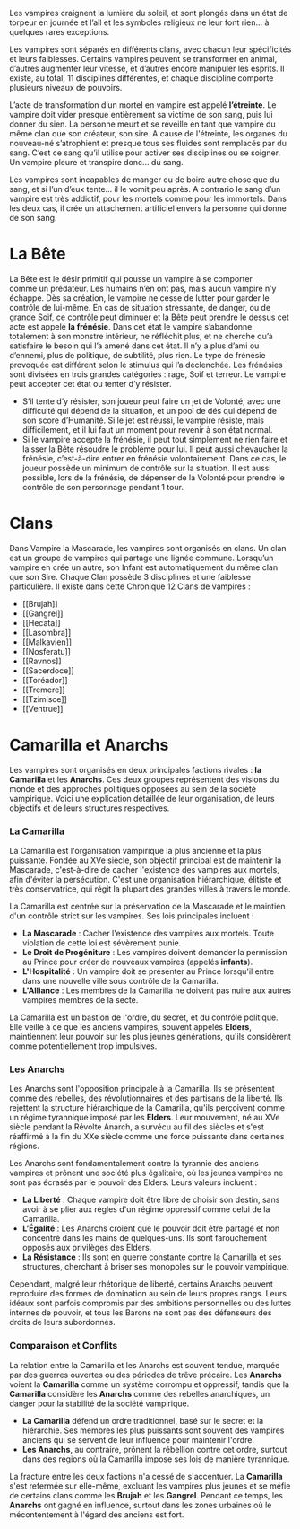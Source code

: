 Les vampires craignent la lumière du soleil, et sont plongés dans un état de torpeur en journée et l’ail et les symboles religieux ne leur font rien… à quelques rares exceptions.

Les vampires sont séparés en différents clans, avec chacun leur spécificités et leurs faiblesses. Certains vampires peuvent se transformer en animal, d’autres augmenter leur vitesse, et d’autres encore manipuler les esprits. Il existe, au total, 11 disciplines différentes, et chaque discipline comporte plusieurs niveaux de pouvoirs.

L’acte de transformation d’un mortel en vampire est appelé **l’étreinte**. Le vampire doit vider presque entièrement sa victime de son sang, puis lui donner du sien. La personne meurt et se réveille en tant que vampire du même clan que son créateur, son sire. A cause de l'étreinte, les organes du nouveau-né s’atrophient et presque tous ses fluides sont remplacés par du sang. C’est ce sang qu’il utilise pour activer ses disciplines ou se soigner. Un vampire pleure et transpire donc… du sang.

Les vampires sont incapables de manger ou de boire autre chose que du sang, et si l’un d’eux tente… il le vomit peu après. A contrario le sang d’un vampire est très addictif, pour les mortels comme pour les immortels. Dans les deux cas, il crée un attachement artificiel envers la personne qui donne de son sang.

# La Bête

La Bête est le désir primitif qui pousse un vampire à se comporter comme un prédateur. Les humains n’en ont pas, mais aucun vampire n’y échappe.
Dès sa création, le vampire ne cesse de lutter pour garder le contrôle de lui-même. En cas de situation stressante, de danger, ou de grande Soif, ce contrôle peut diminuer et la Bête peut prendre le dessus cet acte est appelé **la frénésie**.
Dans cet état le vampire s’abandonne totalement à son monstre intérieur, ne réfléchit plus, et ne cherche qu’à satisfaire le besoin qui l’a amené dans cet état. Il n’y a plus d’ami ou d’ennemi, plus de politique, de subtilité, plus rien.
Le type de frénésie provoquée est différent selon le
stimulus qui l’a déclenchée. Les frénésies sont divisées en trois grandes catégories : rage, Soif et terreur.
Le vampire peut accepter cet état ou tenter d’y résister.

- S’il tente d’y résister, son joueur peut faire un jet de Volonté, avec une difficulté qui dépend de la situation, et un pool de dés qui dépend de son score d’Humanité. Si le jet est réussi, le vampire résiste, mais difficilement, et il lui faut un moment pour revenir à son état normal.
- Si le vampire accepte la frénésie, il peut tout simplement ne rien faire et laisser la Bête résoudre le problème pour lui. Il peut aussi chevaucher la frénésie, c’est-à-dire entrer en frénésie volontairement. Dans ce cas, le joueur possède un minimum de contrôle sur la situation. Il est aussi possible, lors de la frénésie, de dépenser de la Volonté pour prendre le contrôle de son personnage pendant 1 tour.

# Clans
Dans Vampire la Mascarade, les vampires sont organisés en clans. Un clan est un groupe de vampires qui partage une lignée commune. Lorsqu’un vampire en crée un autre, son Infant est automatiquement du même clan que son Sire. Chaque Clan possède 3 disciplines et une faiblesse particulière.
Il existe dans cette Chronique 12 Clans de vampires : 
- [[Brujah]] 
- [[Gangrel]] 
- [[Hecata]] 
- [[Lasombra]] 
- [[Malkavien]] 
- [[Nosferatu]] 
- [[Ravnos]] 
- [[Sacerdoce]] 
- [[Toréador]] 
- [[Tremere]] 
- [[Tzimisce]] 
- [[Ventrue]]

#  Camarilla et Anarchs
Les vampires sont organisés en deux principales factions rivales : **la Camarilla** et les **Anarchs**. Ces deux groupes représentent des visions du monde et des approches politiques opposées au sein de la société vampirique. Voici une explication détaillée de leur organisation, de leurs objectifs et de leurs structures respectives.

### La Camarilla
La Camarilla est l'organisation vampirique la plus ancienne et la plus puissante. Fondée au XVe siècle, son objectif principal est de maintenir la Mascarade, c'est-à-dire de cacher l'existence des vampires aux mortels, afin d'éviter la persécution. C'est une organisation hiérarchique, élitiste et très conservatrice, qui régit la plupart des grandes villes à travers le monde.

La Camarilla est centrée sur la préservation de la Mascarade et le maintien d'un contrôle strict sur les vampires. Ses lois principales incluent :

- **La Mascarade** : Cacher l'existence des vampires aux mortels. Toute violation de cette loi est sévèrement punie.
- **Le Droit de Progéniture** : Les vampires doivent demander la permission au Prince pour créer de nouveaux vampires (appelés **infants**).
- **L'Hospitalité** : Un vampire doit se présenter au Prince lorsqu'il entre dans une nouvelle ville sous contrôle de la Camarilla.
- **L'Alliance** : Les membres de la Camarilla ne doivent pas nuire aux autres vampires membres de la secte.

La Camarilla est un bastion de l'ordre, du secret, et du contrôle politique. Elle veille à ce que les anciens vampires, souvent appelés **Elders**, maintiennent leur pouvoir sur les plus jeunes générations, qu'ils considèrent comme potentiellement trop impulsives.

### Les Anarchs
Les Anarchs sont l'opposition principale à la Camarilla. Ils se présentent comme des rebelles, des révolutionnaires et des partisans de la liberté. Ils rejettent la structure hiérarchique de la Camarilla, qu'ils perçoivent comme un régime tyrannique imposé par les **Elders**. Leur mouvement, né au XVe siècle pendant la Révolte Anarch, a survécu au fil des siècles et s'est réaffirmé à la fin du XXe siècle comme une force puissante dans certaines régions.

Les Anarchs sont fondamentalement contre la tyrannie des anciens vampires et prônent une société plus égalitaire, où les jeunes vampires ne sont pas écrasés par le pouvoir des Elders. Leurs valeurs incluent :

- **La Liberté** : Chaque vampire doit être libre de choisir son destin, sans avoir à se plier aux règles d'un régime oppressif comme celui de la Camarilla.
- **L’Égalité** : Les Anarchs croient que le pouvoir doit être partagé et non concentré dans les mains de quelques-uns. Ils sont farouchement opposés aux privilèges des Elders.
- **La Résistance** : Ils sont en guerre constante contre la Camarilla et ses structures, cherchant à briser ses monopoles sur le pouvoir vampirique.

Cependant, malgré leur rhétorique de liberté, certains Anarchs peuvent reproduire des formes de domination au sein de leurs propres rangs. Leurs idéaux sont parfois compromis par des ambitions personnelles ou des luttes internes de pouvoir, et tous les Barons ne sont pas des défenseurs des droits de leurs subordonnés.

### Comparaison et Conflits 
La relation entre la Camarilla et les Anarchs est souvent tendue, marquée par des guerres ouvertes ou des périodes de trêve précaire. Les **Anarchs** voient la **Camarilla** comme un système corrompu et oppressif, tandis que la **Camarilla** considère les **Anarchs** comme des rebelles anarchiques, un danger pour la stabilité de la société vampirique.

- **La Camarilla** défend un ordre traditionnel, basé sur le secret et la hiérarchie. Ses membres les plus puissants sont souvent des vampires anciens qui se servent de leur influence pour maintenir l'ordre.
- **Les Anarchs**, au contraire, prônent la rébellion contre cet ordre, surtout dans des régions où la Camarilla impose ses lois de manière tyrannique.

La fracture entre les deux factions n'a cessé de s'accentuer. La **Camarilla** s'est refermée sur elle-même, excluant les vampires plus jeunes et se méfie de certains clans comme les **Brujah** et les **Gangrel**. Pendant ce temps, les **Anarchs** ont gagné en influence, surtout dans les zones urbaines où le mécontentement à l'égard des anciens est fort.